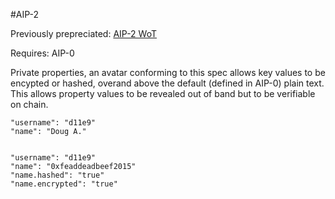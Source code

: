 #AIP-2

Previously prepreciated: [AIP-2 WoT]()

Requires: AIP-0

Private properties, an avatar conforming to this spec allows key values to be encypted or hashed, overand above the default (defined in AIP-0) plain text. This allows property values to be revealed out of band but to be verifiable on chain.

    "username": "d11e9"
    "name": "Doug A."


    "username": "d11e9"
    "name": "0xfeaddeadbeef2015"
    "name.hashed": "true"
    "name.encrypted": "true"
